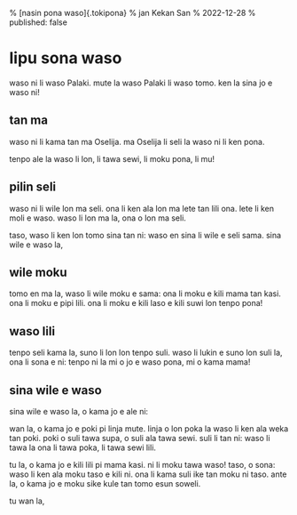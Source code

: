 % [nasin pona waso]{.tokipona}
% jan Kekan San
% 2022-12-28
% published: false

<!-- --- -->
<!-- title: '\[nasin pona waso\]{.tokipona}' -->
<!-- author: jan Kekan San -->
<!-- date: 2022-12-28T00:00:00.000Z -->
<!-- --- -->

# lipu sona waso

waso ni li waso Palaki. mute la waso Palaki li waso tomo. ken la sina jo e waso ni!

## tan ma

waso ni li kama tan ma Oselija. ma Oselija li seli la waso ni li ken pona.

tenpo ale la waso li lon, li tawa sewi, li moku pona, li mu!

## pilin seli

waso ni li wile lon ma seli. ona li ken ala lon ma lete tan lili ona. lete li
ken moli e waso. waso li lon ma la, ona o lon ma seli.

taso, waso li ken lon tomo sina tan ni: waso en sina li wile e seli sama. sina
wile e waso la,

## wile moku

tomo en ma la, waso li wile moku e sama: ona li moku e kili mama tan kasi. ona li moku e pipi lili. ona li moku e kili laso e kili suwi lon tenpo pona!

## waso lili

tenpo seli kama la, suno li lon lon tenpo suli. waso li lukin e suno lon suli la, ona li sona e ni: tenpo ni la mi o jo e waso pona, mi o kama mama!

## sina wile e waso

sina wile e waso la, o kama jo e ale ni:

wan la, o kama jo e poki pi linja mute. linja o lon poka la waso li ken ala
weka tan poki. poki o suli tawa supa, o suli ala tawa sewi. suli li tan ni:
waso li tawa la ona li tawa poka, li tawa sewi lili.

tu la, o kama jo e kili lili pi mama kasi. ni li moku tawa waso! taso, o sona:
waso li ken ala moku taso e kili ni. ona li kama suli ike tan moku ni taso.
ante la, o kama jo e moku sike kule tan tomo esun soweli.

tu wan la,
